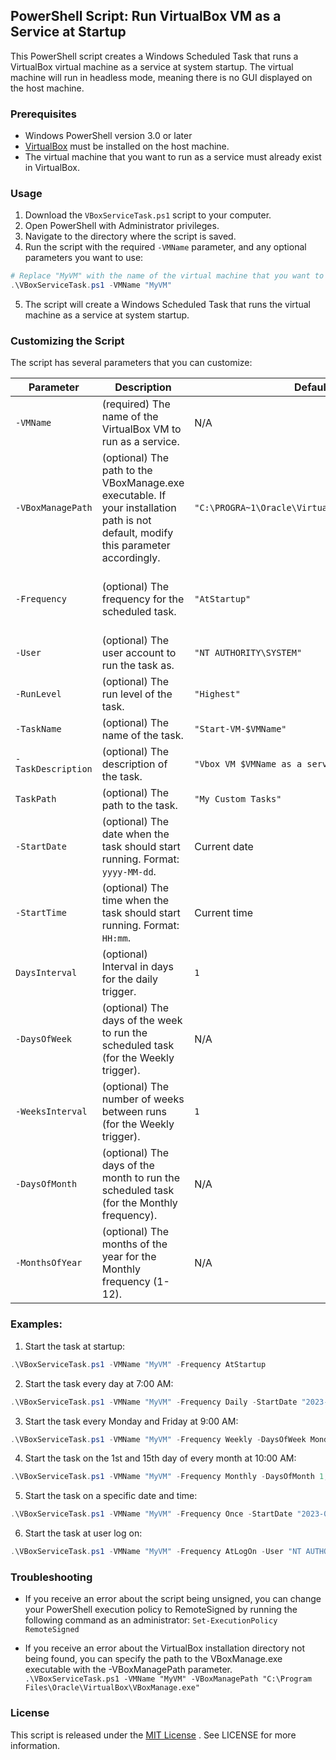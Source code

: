 ## PowerShell Script: Run VirtualBox VM as a Service at Startup

This PowerShell script creates a Windows Scheduled Task that runs a VirtualBox virtual machine as a service at system startup. The virtual machine will run in headless mode, meaning there is no GUI displayed on the host machine.

### Prerequisites

- Windows PowerShell version 3.0 or later
- [VirtualBox](https://www.virtualbox.org/wiki/Downloads) must be installed on the host machine.
- The virtual machine that you want to run as a service must already exist in VirtualBox.

### Usage

1. Download the `VBoxServiceTask.ps1` script to your computer.
2. Open PowerShell with Administrator privileges.
3. Navigate to the directory where the script is saved.
4. Run the script with the required `-VMName` parameter, and any optional parameters you want to use:
```powershell
# Replace "MyVM" with the name of the virtual machine that you want to run as a service.
.\VBoxServiceTask.ps1 -VMName "MyVM"
```
5. The script will create a Windows Scheduled Task that runs the virtual machine as a service at system startup.

### Customizing the Script

The script has several parameters that you can customize:

| Parameter	        | Description	        | Default       |   Possible Values |
| ---------         | -----------           | ------        | ------------ |
|`-VMName`          |	(required) The name of the VirtualBox VM to run as a service.	| N/A | Any valid VM name|
| `-VBoxManagePath` |	(optional) The path to the VBoxManage.exe executable. If your installation path is not default, modify this parameter accordingly. |`"C:\PROGRA~1\Oracle\VirtualBox\VBoxManage.exe"` |Any valid file path|
| `-Frequency`        |	(optional) The frequency for the scheduled task.|`"AtStartup"`|`"AtStartup"`, `"Once"`, `"Daily"`, `"Weekly"`, `"Monthly"`, `"AtLogOn"`. |
| `-User`           |	(optional) The user account to run the task as. |	`"NT AUTHORITY\SYSTEM"` |Any valid user account|
| `-RunLevel`       |	(optional) The run level of the task. | `"Highest"`| `"Limited"`,`"Highest"` |
| `-TaskName`       | (optional) The name of the task. |  `"Start-VM-$VMName"` |Any valid task name|
| `-TaskDescription` |	(optional) The description of the task. |	`"Vbox VM $VMName as a service at startup"` |Any valid description|
| `TaskPath`        |	(optional) The path to the task. |	`"My Custom Tasks"` |Any valid task path|
|`-StartDate`       | (optional) The date when the task should start running. Format: `yyyy-MM-dd`. | Current date |Any valid date|
|`-StartTime`       | (optional) The time when the task should start running. Format: `HH:mm`. | Current time |Any valid time|
|`DaysInterval`| (optional) Interval in days for the daily trigger.|`1`| Any positive integer |
| `-DaysOfWeek` | (optional) The days of the week to run the scheduled task (for the Weekly trigger). | N/A|`"Sunday"`, `"Monday"`, `"Tuesday"`, `"Wednesday"`, `"Thursday"`, `"Friday"`, `"Saturday"`
| `-WeeksInterval`| (optional) The number of weeks between runs (for the Weekly trigger).|`1`|Any positive integer|
| `-DaysOfMonth`| (optional) The days of the month to run the scheduled task (for the Monthly frequency). | N/A|	Any valid day of the month (1-31)|
|`-MonthsOfYear`| (optional) The months of the year for the Monthly frequency (1-12).| N/A|Any valid month number (1-12)|

### Examples:
1. Start the task at startup:
```powershell
.\VBoxServiceTask.ps1 -VMName "MyVM" -Frequency AtStartup
```

2. Start the task every day at 7:00 AM:
```powershell
.\VBoxServiceTask.ps1 -VMName "MyVM" -Frequency Daily -StartDate "2023-03-01" -StartTime "07:00"
```

3. Start the task every Monday and Friday at 9:00 AM:
```powershell
.\VBoxServiceTask.ps1 -VMName "MyVM" -Frequency Weekly -DaysOfWeek Monday,Friday -StartDate "2023-03-01" -StartTime "09:00"
```

4. Start the task on the 1st and 15th day of every month at 10:00 AM:
```powershell
.\VBoxServiceTask.ps1 -VMName "MyVM" -Frequency Monthly -DaysOfMonth 1,15 -MonthsOfYear 1,2,3,4,5,6,7,8,9,10,11,12 -StartDate "2023-03-01" -StartTime "10:00"
```

5. Start the task on a specific date and time:
```powershell
.\VBoxServiceTask.ps1 -VMName "MyVM" -Frequency Once -StartDate "2023-03-01" -StartTime "10:00"
```

6. Start the task at user log on:
```powershell
.\VBoxServiceTask.ps1 -VMName "MyVM" -Frequency AtLogOn -User "NT AUTHORITY\SYSTEM"
```

### Troubleshooting

- If you receive an error about the script being unsigned, you can change your PowerShell execution policy to RemoteSigned by running the following command as an administrator:
`Set-ExecutionPolicy RemoteSigned`

- If you receive an error about the VirtualBox installation directory not being found, you can specify the path to the VBoxManage.exe executable with the -VBoxManagePath parameter.
`.\VBoxServiceTask.ps1 -VMName "MyVM" -VBoxManagePath "C:\Program Files\Oracle\VirtualBox\VBoxManage.exe"`

### License
This script is released under the [MIT License](./LICENSE)
. See LICENSE for more information.
